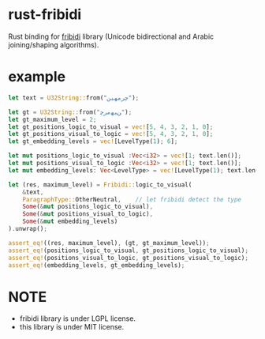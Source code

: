 # rust-fribidi
Rust binding for [fribidi](https://github.com/fribidi/fribidi) library (Unicode bidirectional and Arabic joining/shaping algorithms).

# example
```rust
let text = U32String::from("چرمهين");

let gt = U32String::from("ﻦﻴﻬﻣﺮﭼ");
let gt_maximum_level = 2;
let gt_positions_logic_to_visual = vec![5, 4, 3, 2, 1, 0];
let gt_positions_visual_to_logic = vec![5, 4, 3, 2, 1, 0];
let gt_embedding_levels = vec![LevelType(1); 6];

let mut positions_logic_to_visual :Vec<i32> = vec![1; text.len()];
let mut positions_visual_to_logic :Vec<i32> = vec![1; text.len()];
let mut embedding_levels: Vec<LevelType> = vec![LevelType(1); text.len()];

let (res, maximum_level) = Fribidi::logic_to_visual(
    &text,
    ParagraphType::OtherNeutral,    // let fribidi detect the type
    Some(&mut positions_logic_to_visual),
    Some(&mut positions_visual_to_logic),
    Some(&mut embedding_levels)
).unwrap();

assert_eq!((res, maximum_level), (gt, gt_maximum_level));
assert_eq!(positions_logic_to_visual, gt_positions_logic_to_visual);
assert_eq!(positions_visual_to_logic, gt_positions_visual_to_logic);
assert_eq!(embedding_levels, gt_embedding_levels);
```

# NOTE
- fribidi library is under LGPL license.
- this library is under MIT license.